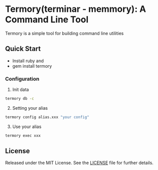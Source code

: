 # Termory(terminar - memmory): A Command Line Tool

Termory is a simple tool for building command line utilities

## Quick Start
- Install ruby
and
- gem install termory
### Configuration
1. Init data
```sh
termory db -c
```
2. Setting your alias

```sh
termory config alias.xxx "your config"
```

3. Use your alias

```sh
termory exec xxx
```

## License
Released under the MIT License. See the [LICENSE](https://github.com/rails/thor/blob/main/LICENSE.md) file for further details.
